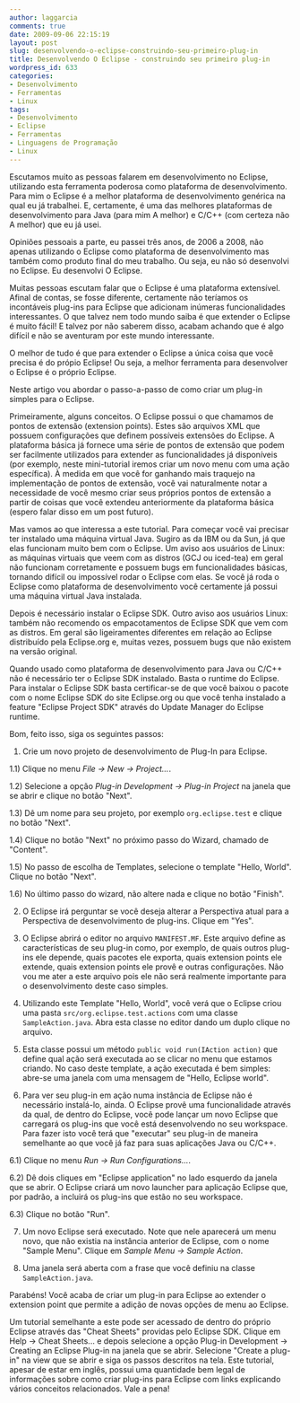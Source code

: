 ```yaml
---
author: laggarcia
comments: true
date: 2009-09-06 22:15:19
layout: post
slug: desenvolvendo-o-eclipse-construindo-seu-primeiro-plug-in
title: Desenvolvendo O Eclipse - construindo seu primeiro plug-in
wordpress_id: 633
categories:
- Desenvolvimento
- Ferramentas
- Linux
tags:
- Desenvolvimento
- Eclipse
- Ferramentas
- Linguagens de Programação
- Linux
---
```


Escutamos muito as pessoas falarem em desenvolvimento no Eclipse, utilizando esta ferramenta poderosa como plataforma de desenvolvimento. Para mim o Eclipse é a melhor plataforma de desenvolvimento genérica na qual eu já trabalhei. E, certamente, é uma das melhores plataformas de desenvolvimento para Java (para mim A melhor) e C/C++ (com certeza não A melhor) que eu já usei.

Opiniões pessoais a parte, eu passei três anos, de 2006 a 2008, não apenas utilizando o Eclipse como plataforma de desenvolvimento mas também como produto final do meu trabalho. Ou seja, eu não só desenvolvi no Eclipse. Eu desenvolvi O Eclipse.

Muitas pessoas escutam falar que o Eclipse é uma plataforma extensível. Afinal de contas, se fosse diferente, certamente não teríamos os incontáveis plug-ins para Eclipse que adicionam inúmeras funcionalidades interessantes. O que talvez nem todo mundo saiba é que extender o Eclipse é muito fácil! E talvez por não saberem disso, acabam achando que é algo difícil e não se aventuram por este mundo interessante.

O melhor de tudo é que para extender o Eclipse a única coisa que você precisa é do própio Eclipse! Ou seja, a melhor ferramenta para desenvolver o Eclipse é o próprio Eclipse.

Neste artigo vou abordar o passo-a-passo de como criar um plug-in simples para o Eclipse.

Primeiramente, alguns conceitos. O Eclipse possui o que chamamos de pontos de extensão (extension points). Estes são arquivos XML que possuem configurações que definem possíveis extensões do Eclipse. A plataforma básica já fornece uma série de pontos de extensão que podem ser facilmente utilizados para extender as funcionalidades já disponíveis (por exemplo, neste mini-tutorial iremos criar um novo menu com uma ação específica). À medida em que você for ganhando mais traquejo na implementação de pontos de extensão, você vai naturalmente notar a necessidade de você mesmo criar seus próprios pontos de extensão a partir de coisas que você extendeu anteriormente da plataforma básica (espero falar disso em um post futuro).

Mas vamos ao que interessa a este tutorial. Para começar você vai precisar ter instalado uma máquina virtual Java. Sugiro as da IBM ou da Sun, já que elas funcionam muito bem com o Eclipse. Um aviso aos usuários de Linux: as máquinas virtuais que veem com as distros (GCJ ou iced-tea) em geral não funcionam corretamente e possuem bugs em funcionalidades básicas, tornando difícil ou impossível rodar o Eclipse com elas. Se você já roda o Eclipse como plataforma de desenvolvimento você certamente já possui uma máquina virtual Java instalada.

Depois é necessário instalar o Eclipse SDK. Outro aviso aos usuários Linux: também não recomendo os empacotamentos de Eclipse SDK que vem com as distros. Em geral são ligeiramentes diferentes em relação ao Eclipse distribuído pela Eclipse.org e, muitas vezes, possuem bugs que não existem na versão original.

Quando usado como plataforma de desenvolvimento para Java ou C/C++ não é necessário ter o Eclipse SDK instalado. Basta o runtime do Eclipse. Para instalar o Eclipse SDK basta certificar-se de que você baixou o pacote com o nome Eclipse SDK do site Eclipse.org ou que você tenha instalado a feature "Eclipse Project SDK" através do Update Manager do Eclipse runtime.

Bom, feito isso, siga os seguintes passos:

1) Crie um novo projeto de desenvolvimento de Plug-In para Eclipse.

1.1) Clique no menu _File -> New -> Project..._.

1.2) Selecione a opção _Plug-in Development -> Plug-in Project_ na janela que se abrir e clique no botão "Next".

1.3) Dê um nome para seu projeto, por exemplo `org.eclipse.test` e clique no botão "Next".

1.4) Clique no botão "Next" no próximo passo do Wizard, chamado de "Content".

1.5) No passo de escolha de Templates, selecione o template "Hello, World". Clique no botão "Next".

1.6) No último passo do wizard, não altere nada e clique no botão "Finish".

2) O Eclipse irá perguntar se você deseja alterar a Perspectiva atual para a Perspectiva de desenvolvimento de plug-ins. Clique em "Yes".

3) O Eclipse abrirá o editor no arquivo `MANIFEST.MF`. Este arquivo define as características de seu plug-in como, por exemplo, de quais outros plug-ins ele depende, quais pacotes ele exporta, quais extension points ele extende, quais extension points ele provê e outras configurações. Não vou me ater a este arquivo pois ele não será realmente importante para o desenvolvimento deste caso simples.

4) Utilizando este Template "Hello, World", você verá que o Eclipse criou uma pasta `src/org.eclipse.test.actions` com uma classe `SampleAction.java`. Abra esta classe no editor dando um duplo clique no arquivo.

5) Esta classe possui um método `public void run(IAction action)` que define qual ação será executada ao se clicar no menu que estamos criando. No caso deste template, a ação executada é bem simples: abre-se uma janela com uma mensagem de "Hello, Eclipse world".

6) Para ver seu plug-in em ação numa instância de Eclipse não é necessário instalá-lo, ainda. O Eclipse provê uma funcionalidade através da qual, de dentro do Eclipse, você pode lançar um novo Eclipse que carregará os plug-ins que você está desenvolvendo no seu workspace. Para fazer isto você terá que "executar" seu plug-in de maneira semelhante ao que você já faz para suas aplicações Java ou C/C++.

6.1) Clique no menu _Run -> Run Configurations..._.

6.2) Dê dois cliques em "Eclipse application" no lado esquerdo da janela que se abrir. O Eclipse criará um novo launcher para aplicação Eclipse que, por padrão, a incluirá os plug-ins que estão no seu workspace.

6.3) Clique no botão "Run".

7) Um novo Eclipse será executado. Note que nele aparecerá um menu novo, que não existia na instância anterior de Eclipse, com o nome "Sample Menu". Clique em _Sample Menu -> Sample Action_.

8) Uma janela será aberta com a frase que você definiu na classe `SampleAction.java`.

Parabéns! Você acaba de criar um plug-in para Eclipse ao extender o extension point que permite a adição de novas opções de menu ao Eclipse.

Um tutorial semelhante a este pode ser acessado de dentro do próprio Eclipse através das "Cheat Sheets" providas pelo Eclipse SDK. Clique em Help -> Cheat Sheets... e depois selecione a opção Plug-in Development -> Creating an Eclipse Plug-in na janela que se abrir. Selecione "Create a plug-in" na view que se abrir e siga os passos descritos na tela. Este tutorial, apesar de estar em inglês, possui uma quantidade bem legal de informações sobre como criar plug-ins para Eclipse com links explicando vários conceitos relacionados. Vale a pena!

